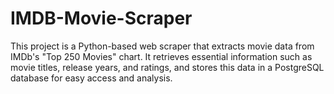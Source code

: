 # IMDB-Movie-Scraper

This project is a Python-based web scraper that extracts movie data from IMDb's "Top 250 Movies" chart. It retrieves essential information such as movie titles, release years, and ratings, and stores this data in a PostgreSQL database for easy access and analysis.
